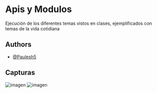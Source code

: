 # Apis y Modulos

Ejecución de los diferentes temas vistos en clases, ejemplificados con temas de la vida cotidiana




## Authors

- [@Paulesh5](https://www.github.com/Paulesh5)


## Capturas
![imagen](https://github.com/Ruizerick26/api-modulos/assets/117743844/488dc178-b4bb-4ea1-a11a-8d0daf9d2e29)
![imagen](https://github.com/Ruizerick26/api-modulos/assets/117743844/4ca51537-9228-44e4-9bec-40897bf27874)


